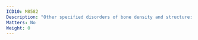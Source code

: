 ```yaml
---
ICD10: M8582
Description: "Other specified disorders of bone density and structure: Upper arm"
Matters: No
Weight: 0
---
```


